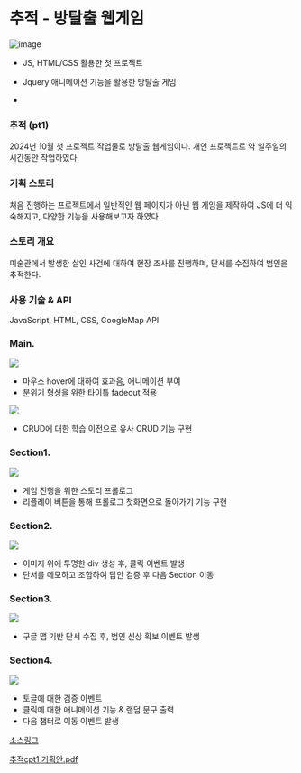 <h1>추적 - 방탈출 웹게임</h1>

![image](https://github.com/user-attachments/assets/2879c335-2bb5-4312-ab9a-e66d77849640)

- JS, HTML/CSS 활용한 첫 프로젝트
- Jquery 애니메이션 기능을 활용한 방탈출 게임

- 


### 추적 (pt1)

2024년 10월 첫 프로젝트 작업물로 방탈출 웹게임이다.
개인 프로젝트로 약 일주일의 시간동안 작업하였다.

### 기획 스토리

처음 진행하는 프로젝트에서 일반적인 웹 페이지가 아닌 웹 게임을 제작하여 JS에 더 익숙해지고, 다양한 기능을 사용해보고자 하였다.

### 스토리 개요

미술관에서 발생한 살인 사건에 대하여 현장 조사를 진행하며, 단서를 수집하여 범인을 추적한다.

### 

### 사용 기술 & API
JavaScript, HTML, CSS, GoogleMap API




### Main.

![](https://velog.velcdn.com/images/codegod/post/d6f2d3ba-2676-4479-9a2c-24c4d0831470/image.gif)
- 마우스 hover에 대하여 효과음, 애니메이션 부여
- 분위기 형성을 위한 타이틀 fadeout 적용

![](https://velog.velcdn.com/images/codegod/post/f7aba032-de98-4abc-83dd-0a75c6f9a06f/image.gif)
- CRUD에 대한 학습 이전으로 유사 CRUD 기능 구현

### Section1.

![](https://velog.velcdn.com/images/codegod/post/dc69dc47-99b2-463f-bb12-8f2df127433a/image.gif)
- 게임 진행을 위한 스토리 프롤로그
- 리플레이 버튼을 통해 프롤로그 첫화면으로 돌아가기 기능 구현


### Section2.
![](https://velog.velcdn.com/images/codegod/post/710f72d7-eb74-4f5d-849c-c42329895137/image.gif)
- 이미지 위에 투명한 div 생성 후, 클릭 이벤트 발생
- 단서를 메모하고 조합하여 답안 검증 후 다음 Section 이동



### Section3.


![](https://velog.velcdn.com/images/codegod/post/e00f37dd-574b-412b-87bc-4b4c8bfe6199/image.png)
- 구글 맵 기반 단서 수집 후, 범인 신상 확보 이벤트 발생

### Section4.
![](https://velog.velcdn.com/images/codegod/post/e83c622e-2cc7-4286-b3b4-0b9ccc11387e/image.gif)
- 토글에 대한 검증 이벤트
- 클릭에 대한 애니메이션 기능 & 랜덤 문구 출력
- 다음 챕터로 이동 이벤트 발생



[소스링크](https://github.com/Minhyeok-Create/ChasePt1)



[추적cpt1 기획안.pdf](https://github.com/user-attachments/files/18776032/cpt1.pdf)
